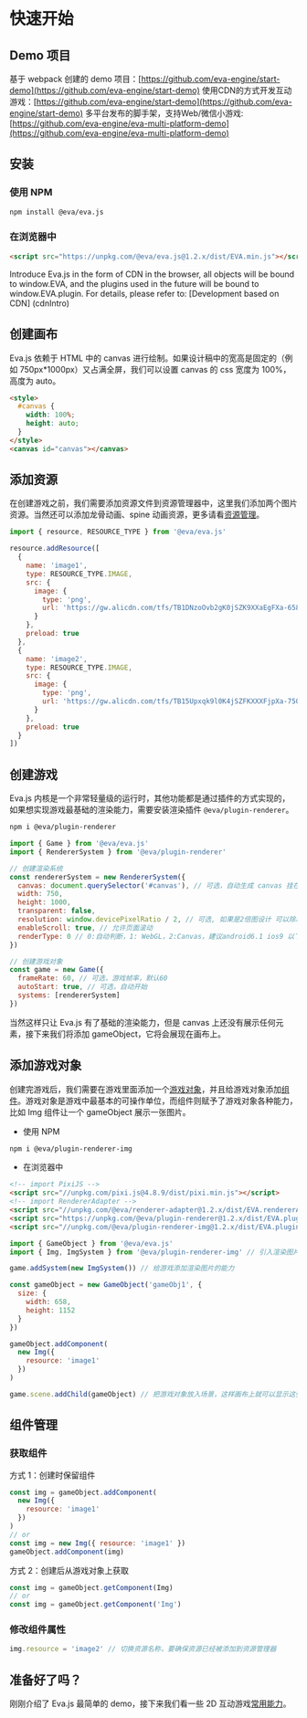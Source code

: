 # 快速开始

## Demo 项目

基于 webpack 创建的 demo 项目：[https://github.com/eva-engine/start-demo](https://github.com/eva-engine/start-demo)
使用CDN的方式开发互动游戏：[https://github.com/eva-engine/start-demo](https://github.com/eva-engine/start-demo)
多平台发布的脚手架，支持Web/微信小游戏: [https://github.com/eva-engine/eva-multi-platform-demo](https://github.com/eva-engine/eva-multi-platform-demo)


## 安装

### 使用 NPM
```bash
npm install @eva/eva.js
```

### 在浏览器中
```html
<script src="https://unpkg.com/@eva/eva.js@1.2.x/dist/EVA.min.js"></script>
```
Introduce Eva.js in the form of CDN in the browser, all objects will be bound to window.EVA, and the plugins used in the future will be bound to window.EVA.plugin. For details, please refer to: [Development based on CDN] (cdnIntro)

## 创建画布

Eva.js 依赖于 HTML 中的 canvas 进行绘制。如果设计稿中的宽高是固定的（例如 750px\*1000px）又占满全屏，我们可以设置 canvas 的 css 宽度为 100%，高度为 auto。

```html
<style>
  #canvas {
    width: 100%;
    height: auto;
  }
</style>
<canvas id="canvas"></canvas>
```

## 添加资源

在创建游戏之前，我们需要添加资源文件到资源管理器中，这里我们添加两个图片资源。当然还可以添加龙骨动画、spine 动画资源，更多请看[资源管理](resourceManagement)。

```js
import { resource, RESOURCE_TYPE } from '@eva/eva.js'

resource.addResource([
  {
    name: 'image1',
    type: RESOURCE_TYPE.IMAGE,
    src: {
      image: {
        type: 'png',
        url: 'https://gw.alicdn.com/tfs/TB1DNzoOvb2gK0jSZK9XXaEgFXa-658-1152.webp'
      }
    },
    preload: true
  },
  {
    name: 'image2',
    type: RESOURCE_TYPE.IMAGE,
    src: {
      image: {
        type: 'png',
        url: 'https://gw.alicdn.com/tfs/TB15Upxqk9l0K4jSZFKXXXFjpXa-750-1624.jpg'
      }
    },
    preload: true
  }
])
```

## 创建游戏

Eva.js 内核是一个非常轻量级的运行时，其他功能都是通过插件的方式实现的，如果想实现游戏最基础的渲染能力，需要安装渲染插件 `@eva/plugin-renderer`。

```bash
npm i @eva/plugin-renderer
```

```js
import { Game } from '@eva/eva.js'
import { RendererSystem } from '@eva/plugin-renderer'

// 创建渲染系统
const rendererSystem = new RendererSystem({
  canvas: document.querySelector('#canvas'), // 可选，自动生成 canvas 挂在 game.canvas 上
  width: 750,
  height: 1000,
  transparent: false,
  resolution: window.devicePixelRatio / 2, // 可选, 如果是2倍图设计 可以除以2
  enableScroll: true, // 允许页面滚动
  renderType: 0 // 0:自动判断，1: WebGL，2:Canvas，建议android6.1 ios9 以下使用Canvas，需业务判断。
})

// 创建游戏对象
const game = new Game({
  frameRate: 60, // 可选，游戏帧率，默认60
  autoStart: true, // 可选，自动开始
  systems: [rendererSystem]
})
```

当然这样只让 Eva.js 有了基础的渲染能力，但是 canvas 上还没有展示任何元素，接下来我们将添加 gameObject，它将会展现在画布上。

## 添加游戏对象

创建完游戏后，我们需要在游戏里面添加一个[游戏对象](gameObject)，并且给游戏对象添加[组件](customComponent)。游戏对象是游戏中最基本的可操作单位，而组件则赋予了游戏对象各种能力，比如 Img 组件让一个 gameObject 展示一张图片。


- 使用 NPM
```bash
npm i @eva/plugin-renderer-img
```

- 在浏览器中
```html
<!-- import PixiJS -->
<script src="//unpkg.com/pixi.js@4.8.9/dist/pixi.min.js"></script>
<!-- import RendererAdapter -->
<script src="//unpkg.com/@eva/renderer-adapter@1.2.x/dist/EVA.rendererAdapter.min.js"></script>
<script src="https://unpkg.com/@eva/plugin-renderer@1.2.x/dist/EVA.plugin.renderer.min.js"></script>
<script src="//unpkg.com/@eva/plugin-renderer-img@1.2.x/dist/EVA.plugin.renderer.img.min.js"></script>
```


```js
import { GameObject } from '@eva/eva.js'
import { Img, ImgSystem } from '@eva/plugin-renderer-img' // 引入渲染图片所需要的组件和系统

game.addSystem(new ImgSystem()) // 给游戏添加渲染图片的能力

const gameObject = new GameObject('gameObj1', {
  size: {
    width: 658,
    height: 1152
  }
})

gameObject.addComponent(
  new Img({
    resource: 'image1'
  })
)

game.scene.addChild(gameObject) // 把游戏对象放入场景，这样画布上就可以显示这张图片了
```

## 组件管理

### 获取组件

方式 1：创建时保留组件

```js
const img = gameObject.addComponent(
  new Img({
    resource: 'image1'
  })
)
// or
const img = new Img({ resource: 'image1' })
gameObject.addComponent(img)
```

方式 2：创建后从游戏对象上获取

```js
const img = gameObject.getComponent(Img)
// or
const img = gameObject.getComponent('Img')
```

### 修改组件属性

```js
img.resource = 'image2' // 切换资源名称，要确保资源已经被添加到资源管理器
```

## 准备好了吗？

刚刚介绍了 Eva.js 最简单的 demo，接下来我们看一些 2D 互动游戏[常用能力](resourceManagement)。


